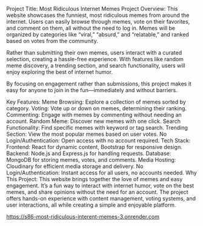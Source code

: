 Project Title: Most Ridiculous Internet Memes
Project Overview:
This website showcases the funniest, most ridiculous memes from around the internet. Users can easily browse through memes, vote on their favorites, and comment on them, all without the need to log in. Memes will be organized by categories like “viral,” “absurd,” and “relatable,” and ranked based on votes from the community.

Rather than submitting their own memes, users interact with a curated selection, creating a hassle-free experience. With features like random meme discovery, a trending section, and search functionality, users will enjoy exploring the best of internet humor.

By focusing on engagement rather than submissions, this project makes it easy for anyone to join in the fun—immediately and without barriers.

Key Features:
Meme Browsing: Explore a collection of memes sorted by category.
Voting: Vote up or down on memes, determining their ranking.
Commenting: Engage with memes by commenting without needing an account.
Random Meme: Discover new memes with one click.
Search Functionality: Find specific memes with keyword or tag search.
Trending Section: View the most popular memes based on user votes.
No Login/Authentication: Open access with no account required.
Tech Stack:
Frontend: React for dynamic content, Bootstrap for responsive design.
Backend: Node.js and Express.js for handling requests.
Database: MongoDB for storing memes, votes, and comments.
Media Hosting: Cloudinary for efficient media storage and delivery.
No Login/Authentication: Instant access for all users, no accounts needed.
Why This Project:
This website brings together the love of memes and easy engagement. It’s a fun way to interact with internet humor, vote on the best memes, and share opinions without the need for an account. The project offers hands-on experience with content management, voting systems, and user interactions, all while creating a simple and enjoyable platform.


https://s86-most-ridiculous-interent-memes-3.onrender.com      
    
